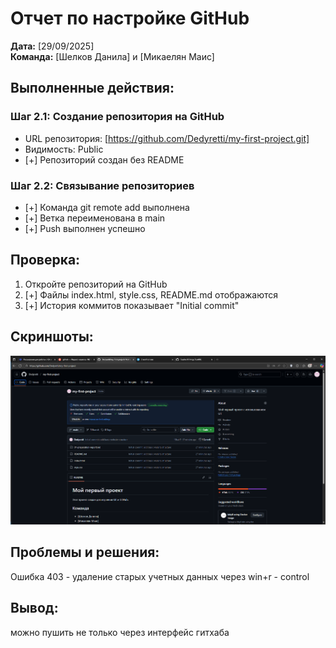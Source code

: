 # Отчет по настройке GitHub

**Дата:** [29/09/2025]  
**Команда:** [Шелков Данила] и [Микаелян Маис]

## Выполненные действия:

### Шаг 2.1: Создание репозитория на GitHub
- URL репозитория: [https://github.com/Dedyretti/my-first-project.git]
- Видимость: Public
- [+] Репозиторий создан без README

### Шаг 2.2: Связывание репозиториев
- [+] Команда git remote add выполнена
- [+] Ветка переименована в main
- [+] Push выполнен успешно

## Проверка:
1. Откройте репозиторий на GitHub
2. [+] Файлы index.html, style.css, README.md отображаются
3. [+] История коммитов показывает "Initial commit"

## Скриншоты:
![ScrinRepo](imageRepo.png)
## Проблемы и решения:
 Ошибка 403 - удаление старых учетных данных через win+r - control

## Вывод:
 можно пушить не только через интерфейс гитхаба